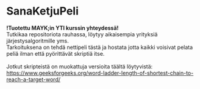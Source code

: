 # SanaKetjuPeli
**!Tuotettu MAYK;in YTI kurssin yhteydessä!**\
Tutkikaa repositoriota rauhassa, löytyy aikaisempia yrityksiä järjestysalgoritmille yms.\
Tarkoituksena on tehdä nettipeli tästä ja hostata jotta kaikki voisivat pelata peliä ilman että pyörittävät skriptiä itse.\
\
Jotkut skripteistä on muokattuja versioita täältä löytyvistä: \
https://www.geeksforgeeks.org/word-ladder-length-of-shortest-chain-to-reach-a-target-word/
